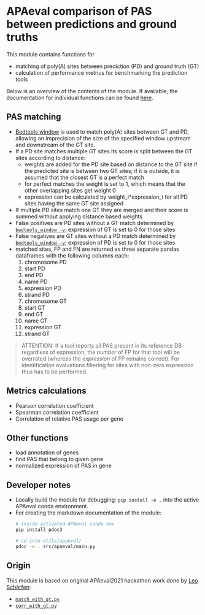 # APAeval comparison of PAS between predictions and ground truths

This module contains functions for
- matching of poly(A) sites between prediction (PD) and ground truth (GT)
- calculation of performance metrics for benchmarking the prediction tools

Below is an overview of the contents of the module. If available, the documentation for individual functions can be found [here][module-md].



## PAS matching
- [Bedtools window][bedtools-window] is used to match poly(A) sites between GT and PD, allowing an imprecision of the size of the specified window upstream and downstream of the GT site.
- If a PD site matches multiple GT sites its score is split between the GT sites according to distance:
  - weights are added for the PD site based on distance to the GT site if the predicted site is between two GT sites; if it is outside, it is assumed that the closest GT is a perfect match
  - for perfect matches the weight is set to 1, which means that the other overlapping sites get weight 0
  - expression can be calculated by weight_i*expression_i for all PD sites having the same GT site assigned
- If multiple PD sites match one GT they are merged and their score is summed without applying distance based weights
- False positives are PD sites without a GT match determined by [`bedtools_window -v`][bedtools-window]; expression of GT is set to 0 for those sites
- False negatives are GT sites without a PD match determined by [`bedtools_window -v`][bedtools-window]; expression of PD is set to 0 for those sites
- matched sites, FP and FN are returned as three separate pandas dataframes with the following columns each:
	1. chromosome PD
	2. start PD
	3. end PD
	4. name PD
	5. expression PD
	6. strand PD
	7. chromosome GT
	8. start GT
	9. end GT
	10. name GT
	11. expression GT 
	12. strand GT

> ATTENTION: If a tool reports all PAS present in its reference DB regardless of expression, the *number* of FP for that tool will be overrated (whereas the *expression* of FP remains correct). For identification evaluations filtering for sites with non-zero expression thus has to be performed.

## Metrics calculations
- Pearson correlation coefficient
- Spearman correlation coefficient
- Correlation of relative PAS usage per gene

## Other functions
- load annotation of genes
- find PAS that belong to given gene
- normalized expression of PAS in gene


## Developer notes
- Locally build the module for debugging: `pip install -e .` into the active APAeval conda environment.
- For creating the markdown documentation of the module: 
	```bash
	# inside activated APAeval conda env
	pip install pdoc3

	# cd into utils/apaeval/
	pdoc -o . src/apaeval/main.py
	```



## Origin
This module is based on original APAeval2021 hackathon work done by [Leo Schärfen](https://github.com/lschaerfen):

- [`match_with_gt.py`](https://github.com/iRNA-COSI/APAeval/blob/9a17c11dd6239969feb092d687ac7e206043c8d6/benchmarking_workflows/quantification/match_with_gt.py)
- [`corr_with_gt.py`](https://github.com/iRNA-COSI/APAeval/blob/9a17c11dd6239969feb092d687ac7e206043c8d6/benchmarking_workflows/quantification/corr_with_gt.py)

[//]: # (References)
[module-md]: ./main.md
[bedtools-window]: https://bedtools.readthedocs.io/en/latest/content/tools/window.html